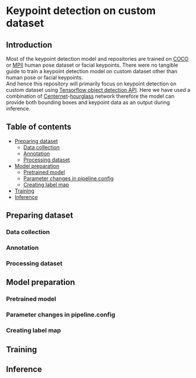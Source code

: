 # Keypoint detection on custom dataset

## Introduction

Most of the keypoint detection model and repositories are trained on [COCO](https://cocodataset.org/#keypoints-2020) or [MPII](http://human-pose.mpi-inf.mpg.de/#overview) human pose dataset or facial keypoints. There were no tangible guide to train a keypoint detection model on custom dataset other than human pose or facial keypoints.  
And hence this repository will primarily focus on keypoint detection on custom dataset using [Tensorflow object detection API](https://github.com/tensorflow/models/tree/master/research/object_detection). Here we have used a combination of [Centernet](https://arxiv.org/abs/1904.07850)-[hourglass](https://arxiv.org/abs/1603.06937) network therefore the model can provide both bounding boxes and keypoint data as an output during inference.  

## Table of contents

- [Preparing dataset]()
  - [Data collection]()
  - [Annotation]()
  - [Processing dataset]()
- [Model preparation]()
  - [Pretrained model]()
  - [Parameter changes in pipeline.config]()
  - [Creating label map]()
- [Training]()
- [Inference]()


## Preparing dataset

### Data collection

### Annotation

### Processing dataset

## Model preparation

### Pretrained model

### Parameter changes in pipeline.config

### Creating label map

## Training

## Inference
